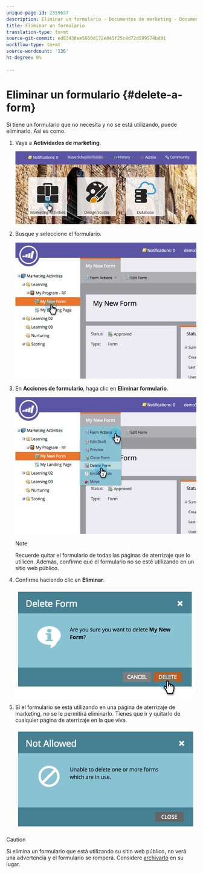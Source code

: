 ```yaml
---
unique-page-id: 2359637
description: Eliminar un formulario - Documentos de marketing - Documentación del producto
title: Eliminar un formulario
translation-type: tm+mt
source-git-commit: ed83438ae5660d172e845f25c4d72d599574bd91
workflow-type: tm+mt
source-wordcount: '136'
ht-degree: 0%

---
```



# Eliminar un formulario {#delete-a-form}

Si tiene un formulario que no necesita y no se está utilizando, puede eliminarlo. Así es como.

1. Vaya a **Actividades de marketing**.

   ![](assets/login-marketing-activities-3.png)

1. Busque y seleccione el formulario.

   ![](assets/image2014-9-15-12-3a1-3a18.png)

1. En **Acciones de formulario**, haga clic en **Eliminar formulario**.

   ![](assets/image2014-9-15-12-3a1-3a27.png)

   >[!NOTE]
   >
   >Recuerde quitar el formulario de todas las páginas de aterrizaje que lo utilicen. Además, confirme que el formulario no se esté utilizando en un sitio web público.

1. Confirme haciendo clic en **Eliminar**.

   ![](assets/image2014-9-15-12-3a1-3a37.png)

1. Si el formulario se está utilizando en una página de aterrizaje de marketing, no se le permitirá eliminarlo. Tienes que ir y quitarlo de cualquier página de aterrizaje en la que viva.

   ![](assets/image2014-9-15-12-3a1-3a44.png)

>[!CAUTION]
>
>Si elimina un formulario que está utilizando su sitio web público, no verá una advertencia y el formulario se romperá. Considere [archivarlo](/help/marketo/product-docs/email-marketing/drip-nurturing/using-stream-content/archive-and-unarchive-stream-content.md) en su lugar.
